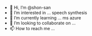 - 👋 Hi, I’m @shon-san
- 👀 I’m interested in ... speech synthesis
- 🌱 I’m currently learning ... ms azure
- 💞️ I’m looking to collaborate on ...
- 📫 How to reach me ...

<!---
shon-san/shon-san is a ✨ special ✨ repository because its `README.md` (this file) appears on your GitHub profile.
You can click the Preview link to take a look at your changes.
--->
